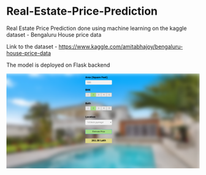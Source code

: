 # Real-Estate-Price-Prediction

Real Estate Price Prediction done using machine learning on the kaggle dataset - Bengaluru House price data

Link to the dataset - https://www.kaggle.com/amitabhajoy/bengaluru-house-price-data

The model is deployed on Flask backend 

<img src="BHP_website.png"/>
